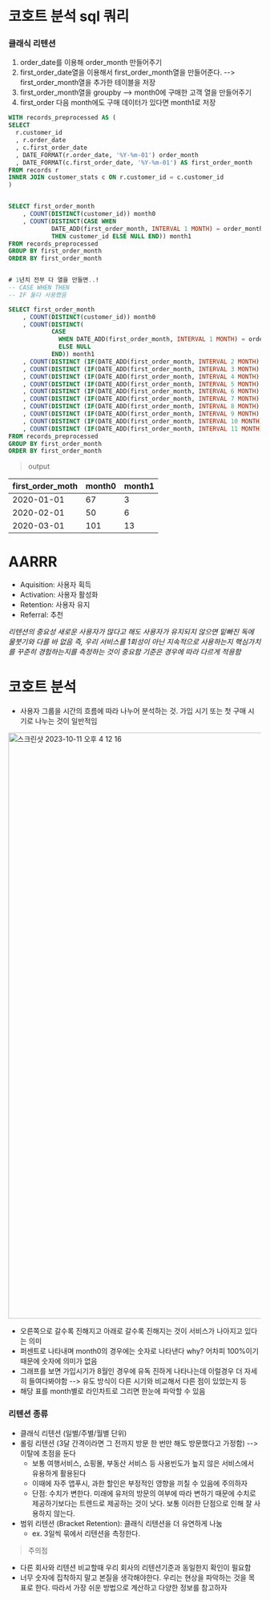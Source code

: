 # 코호트 분석 sql 쿼리
### 클래식 리텐션
1. order_date를 이용해 order_month 만들어주기
2. first_order_date열을 이용해서 first_order_month열을 만들어준다. --> first_order_month열을 추가한 테이블을 저장
3. first_order_month열을 groupby --> month0에 구매한 고객 열을 만들어주기
4. first_order 다음 month에도 구매 데이터가 있다면 month1로 저장


``` sql
WITH records_preprocessed AS (
SELECT 
  r.customer_id
  , r.order_date
  , c.first_order_date
  , DATE_FORMAT(r.order_date, '%Y-%m-01') order_month
  , DATE_FORMAT(c.first_order_date, '%Y-%m-01') AS first_order_month 
FROM records r
INNER JOIN customer_stats c ON r.customer_id = c.customer_id
)


SELECT first_order_month
    , COUNT(DISTINCT(customer_id)) month0
    , COUNT(DISTINCT(CASE WHEN 
            DATE_ADD(first_order_month, INTERVAL 1 MONTH) = order_month 
            THEN customer_id ELSE NULL END)) month1
FROM records_preprocessed
GROUP BY first_order_month
ORDER BY first_order_month


# 1년치 전부 다 열을 만들면..!
-- CASE WHEN THEN
-- IF 둘다 사용했음

SELECT first_order_month
    , COUNT(DISTINCT(customer_id)) month0
    , COUNT(DISTINCT(
            CASE
              WHEN DATE_ADD(first_order_month, INTERVAL 1 MONTH) = order_month THEN customer_id
              ELSE NULL
            END)) month1
    , COUNT(DISTINCT (IF(DATE_ADD(first_order_month, INTERVAL 2 MONTH) = order_month, customer_id, null ))) month2
    , COUNT(DISTINCT (IF(DATE_ADD(first_order_month, INTERVAL 3 MONTH) = order_month, customer_id, null ))) month3
    , COUNT(DISTINCT (IF(DATE_ADD(first_order_month, INTERVAL 4 MONTH) = order_month, customer_id, null ))) month4
    , COUNT(DISTINCT (IF(DATE_ADD(first_order_month, INTERVAL 5 MONTH) = order_month, customer_id, null ))) month5
    , COUNT(DISTINCT (IF(DATE_ADD(first_order_month, INTERVAL 6 MONTH) = order_month, customer_id, null ))) month6
    , COUNT(DISTINCT (IF(DATE_ADD(first_order_month, INTERVAL 7 MONTH) = order_month, customer_id, null ))) month7
    , COUNT(DISTINCT (IF(DATE_ADD(first_order_month, INTERVAL 8 MONTH) = order_month, customer_id, null ))) month8
    , COUNT(DISTINCT (IF(DATE_ADD(first_order_month, INTERVAL 9 MONTH) = order_month, customer_id, null ))) month9
    , COUNT(DISTINCT (IF(DATE_ADD(first_order_month, INTERVAL 10 MONTH) = order_month, customer_id, null ))) month10
    , COUNT(DISTINCT (IF(DATE_ADD(first_order_month, INTERVAL 11 MONTH) = order_month, customer_id, null ))) month11
FROM records_preprocessed
GROUP BY first_order_month
ORDER BY first_order_month
```

> output


|first_order_moth|month0|month1|
|--|--|--|
|2020-01-01|67|3|
|2020-02-01|50|6|
|2020-03-01|101|13|


# AARRR
- Aquisition: 사용자 획득
- Activation: 사용자 활성화
- Retention: 사용자 유지
- Referral: 추천

*리텐션의 중요성*
*새로운 사용자가 많다고 해도 사용자가 유지되지 않으면 밑빠진 독에 물붓기와 다를 바 없음*
*즉, 우리 서비스를 1회성이 아닌 지속적으로 사용하는지 핵심가치를 꾸준히 경험하는지를 측정하는 것이 중요함*
*기준은 경우에 따라 다르게 적용함*
  
# 코호트 분석
- 사용자 그룹을 시간의 흐름에 따라 나누어 분석하는 것. 가입 시기 또는 첫 구매 시기로 나누는 것이 일반적임

<img width="1169" alt="스크린샷 2023-10-11 오후 4 12 16" src="https://github.com/hozyhozy/-SQL-/assets/123252821/b7ada0cd-ae36-48bf-90fc-ff60864dc17c">

- 오른쪽으로 갈수록 진해지고 아래로 갈수록 진해지는 것이 서비스가 나아지고 있다는 의미
- 퍼센트로 나타내며 month0의 경우에는 숫자로 나타낸다 why? 어차피 100%이기 때문에 숫자에 의미가 없음
- 그래프를 보면 가입시기가 8월인 경우에 유독 진하게 나타나는데 이럴경우 더 자세히 들여다봐야함 --> 유도 방식이 다른 시기와 비교해서 다른 점이 있었는지 등
- 해당 표를 month별로 라인차트로 그리면 한눈에 파악할 수 있음

### 리텐션 종류
- 클래식 리텐션 (일별/주별/월별 단위)
- 롤링 리텐션 (3달 간격이라면 그 전까지 방문 한 번만 해도 방문했다고 가정함) --> 이탈에 초점을 둔다
  - 보통 여행서비스, 쇼핑몰, 부동산 서비스 등 사용빈도가 높지 않은 서비스에서 유용하게 활용된다
  - 이때에 자주 앱푸시, 과한 할인은 부정적인 영향을 끼칠 수 있음에 주의하자
  - 단점: 수치가 변한다. 미래에 유저의 방문의 여부에 따라 변하기 때문에 수치로 제공하기보다는 트렌드로 제공하는 것이 낫다. 보통 이러한 단점으로 인해 잘 사용하지 않는다.
- 범위 리텐션 (Bracket Retention): 클래식 리텐션을 더 유연하게 나눔
  - ex. 3일씩 묶에서 리텐션을 측정한다.  


> 주의점
- 다른 회사와 리텐션 비교할때 우리 회사의 리텐션기준과 동일한지 확인이 필요함
- 너무 숫자에 집착하지 말고 본질을 생각해야한다. 우리는 현상을 파악하는 것을 목표로 한다. 따라서 가장 쉬운 방법으로 계산하고 다양한 정보를 참고하자 
